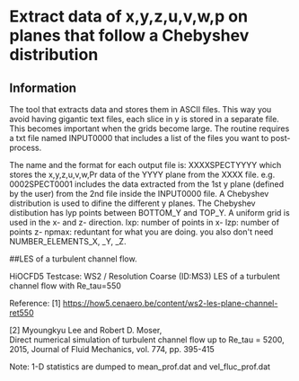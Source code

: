 # Extract data of x,y,z,u,v,w,p on planes that follow a Chebyshev distribution
## Information
The tool that extracts data and stores them in ASCII files.
This way you avoid having gigantic text files, each slice in y
is stored in a separate file. This becomes important when the 
grids become large.
The routine requires a txt file named INPUT0000
that includes a list of the files you want to post-process.

The name and the format for each output file is:
        XXXXSPECTYYYY
which stores the x,y,z,u,v,w,Pr data of the YYYY plane from
the XXXX file.
e.g.
          0002SPECT0001
includes the data extracted from the 1st y plane (defined by the user)
from the 2nd file inside the INPUT0000 file.
A Chebyshev distribution is used to difine the different y planes.
The Chebyshev distibution has lyp points between BOTTOM_Y and TOP_Y.
A uniform grid is used in the x- and z- direction.
lxp: number of points in x-
lzp: number of points z-
npmax: reduntant for what you are doing.
you also don't need NUMBER_ELEMENTS_X, _Y, _Z.

##LES of a turbulent channel flow.

HiOCFD5 Testcase: WS2 / Resolution Coarse (ID:MS3)
LES of a turbulent channel flow with Re_tau=550

Reference: 
[1] https://how5.cenaero.be/content/ws2-les-plane-channel-ret550 

[2] Myoungkyu Lee and Robert D. Moser,  
Direct numerical simulation of turbulent channel flow up to 
Re_tau = 5200, 2015, Journal of Fluid Mechanics, vol. 774, 
pp. 395-415

Note: 1-D statistics are dumped to 
mean_prof.dat and vel_fluc_prof.dat 
